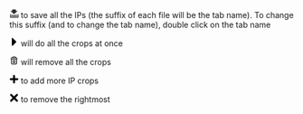 <img src="../../resources/icons/save.png" width="16" /> to save all the IPs (the suffix of each file will be the tab name). To change this suffix (and to change the tab name), double click on the tab name 

<img src="../../resources/icons/run.png" width="16" /> will do all the crops at once

<img src="../../resources/icons/trash.png" width="16" /> will remove all the crops

<img src="../../resources/icons/plus.png" width="16" /> to add more IP crops 

<img src="../../resources/icons/remove.png" width="16" /> to remove the rightmost

